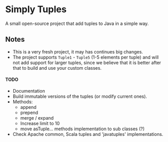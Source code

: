 # Simply Tuples
A small open-source project that add tuples to Java in a simple way.

## Notes
- This is a very fresh project, it may has continues big changes.
- The project supports `Tuple1` - `Tuple5` (1-5 elements per tuple) and will not add support for larger tuples,
since we believe that it is better after that to build and use your custom classes.

#### TODO
- Documentation
- Build immutable versions of the tuples (or modify current ones).
- Methods:
  - append
  - prepend
  - merge / expand
  - Increase limit to 10
  - move asTuple... methods implementation to sub classes (?)
- Check Apache common, Scala tuples and 'javatuples' implementations.
